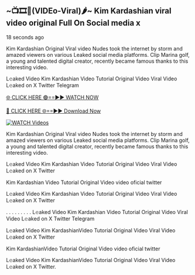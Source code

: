 ## ~📺🎞️👙(VIDEo-Viral)🌶~ Kim Kardashian viral video original Full On Social media x 

18 seconds ago

Kim Kardashian Original Viral video Nudes took the internet by storm and amazed viewers on various Leaked social media platforms. Clip Marina golf, a young and talented digital creator, recently became famous thanks to this interesting video.

L𝚎aked Video Kim Kardashian Video Tutorial Original Video Viral Video L𝚎aked on X Twitter Telegram

[🌐 CLICK HERE 🟢==►► WATCH NOW](https://cutt.ly/0rtR8jlR)

[🔴 CLICK HERE 🌐==►► Download Now](https://cutt.ly/SrtR4cwq)

[![WATCH Videos](https://i.imgur.com/dJHk4Zq.gif)](https://cutt.ly/0rtR8jlR)

Kim Kardashian Original Viral video Nudes took the internet by storm and amazed viewers on various Leaked social media platforms. Clip Marina golf, a young and talented digital creator, recently became famous thanks to this interesting video.

L𝚎aked Video Kim Kardashian Video Tutorial Original Video Viral Video L𝚎aked on X Twitter

Kim Kardashian Video Tutorial Original Video video oficial twitter

L𝚎aked Video Kim Kardashian Video Tutorial Original Video Viral Video L𝚎aked on X Twitter

. . . . . . . . . L𝚎aked Video Kim Kardashian Video Tutorial Original Video Viral Video L𝚎aked on X Twitter Telegram

L𝚎aked Video Kim KardashianVideo Tutorial Original Video Viral Video L𝚎aked on X Twitter

Kim KardashianVideo Tutorial Original Video video oficial twitter

L𝚎aked Video Kim KardashianVideo Tutorial Original Video Viral Video L𝚎aked on X Twitter.
